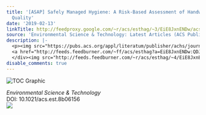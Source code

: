 ```yaml
---
title: '[ASAP] Safely Managed Hygiene: A Risk-Based Assessment of Handwashing Water
  Quality'
date: '2019-02-13'
linkTitle: http://feedproxy.google.com/~r/acs/esthag/~3/EiE8JxnENDw/acs.est.8b06156
source: 'Environmental Science & Technology: Latest Articles (ACS Publications)'
description: |-
  <p><img src="https://pubs.acs.org/appl/literatum/publisher/achs/journals/content/esthag/0/esthag.ahead-of-print/acs.est.8b06156/20190213/images/medium/es-2018-06156b_0001.gif" alt="TOC Graphic"/></p><div><cite>Environmental Science & Technology</cite></div><div>DOI: 10.1021/acs.est.8b06156</div><div class="feedflare">
  <a href="http://feeds.feedburner.com/~ff/acs/esthag?a=EiE8JxnENDw:QDJG6Q3BQOw:yIl2AUoC8zA"><img src="http://feeds.feedburner.com/~ff/acs/esthag?d=yIl2AUoC8zA" border="0"></img></a>
  </div><img src="http://feeds.feedburner.com/~r/acs/esthag/~4/EiE8JxnENDw" height="1" width="1" ...
disable_comments: true
---
```

<p><img src="https://pubs.acs.org/appl/literatum/publisher/achs/journals/content/esthag/0/esthag.ahead-of-print/acs.est.8b06156/20190213/images/medium/es-2018-06156b_0001.gif" alt="TOC Graphic"/></p><div><cite>Environmental Science & Technology</cite></div><div>DOI: 10.1021/acs.est.8b06156</div><div class="feedflare">
<a href="http://feeds.feedburner.com/~ff/acs/esthag?a=EiE8JxnENDw:QDJG6Q3BQOw:yIl2AUoC8zA"><img src="http://feeds.feedburner.com/~ff/acs/esthag?d=yIl2AUoC8zA" border="0"></img></a>
</div><img src="http://feeds.feedburner.com/~r/acs/esthag/~4/EiE8JxnENDw" height="1" width="1" ...